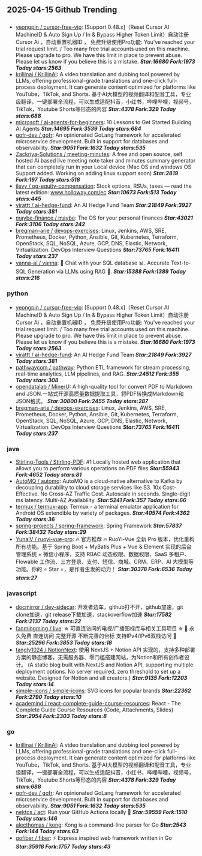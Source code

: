 ## 2025-04-15 Github Trending

### 
* [yeongpin / cursor-free-vip](https://github.com/yeongpin/cursor-free-vip): [Support 0.48.x]（Reset Cursor AI MachineID & Auto Sign Up / In & Bypass Higher Token Limit）自动注册 Cursor Ai ，自动重置机器ID ， 免费升级使用Pro功能: You've reached your trial request limit. / Too many free trial accounts used on this machine. Please upgrade to pro. We have this limit in place to prevent abuse. Please let us know if you believe this is a mistake. ***Star:16680 Fork:1973 Today stars:2563***
* [krillinai / KrillinAI](https://github.com/krillinai/KrillinAI): A video translation and dubbing tool powered by LLMs, offering professional-grade translations and one-click full-process deployment. It can generate content optimized for platforms like YouTube，TikTok, and Shorts. 基于AI大模型的视频翻译和配音工具，专业级翻译，一键部署全流程，可以生成适配抖音，小红书，哔哩哔哩，视频号，TikTok，Youtube Shorts等形态的内容 ***Star:4378 Fork:329 Today stars:688***
* [microsoft / ai-agents-for-beginners](https://github.com/microsoft/ai-agents-for-beginners): 10 Lessons to Get Started Building AI Agents ***Star:14695 Fork:3539 Today stars:684***
* [gofr-dev / gofr](https://github.com/gofr-dev/gofr): An opinionated GoLang framework for accelerated microservice development. Built in support for databases and observability. ***Star:9051 Fork:1632 Today stars:535***
* [Zackriya-Solutions / meeting-minutes](https://github.com/Zackriya-Solutions/meeting-minutes): A free and open source, self hosted Ai based live meeting note taker and minutes summary generator that can completely run in your Local device (Mac OS and windows OS Support added. Working on adding linux support soon) ***Star:2819 Fork:197 Today stars:518***
* [jlevy / og-equity-compensation](https://github.com/jlevy/og-equity-compensation): Stock options, RSUs, taxes — read the latest edition: www.holloway.com/ec ***Star:10673 Fork:513 Today stars:445***
* [virattt / ai-hedge-fund](https://github.com/virattt/ai-hedge-fund): An AI Hedge Fund Team ***Star:21849 Fork:3927 Today stars:381***
* [maybe-finance / maybe](https://github.com/maybe-finance/maybe): The OS for your personal finances ***Star:43021 Fork:3106 Today stars:242***
* [bregman-arie / devops-exercises](https://github.com/bregman-arie/devops-exercises): Linux, Jenkins, AWS, SRE, Prometheus, Docker, Python, Ansible, Git, Kubernetes, Terraform, OpenStack, SQL, NoSQL, Azure, GCP, DNS, Elastic, Network, Virtualization. DevOps Interview Questions ***Star:73765 Fork:16411 Today stars:237***
* [vanna-ai / vanna](https://github.com/vanna-ai/vanna): 🤖 Chat with your SQL database 📊. Accurate Text-to-SQL Generation via LLMs using RAG 🔄. ***Star:15388 Fork:1389 Today stars:216***

### python
* [yeongpin / cursor-free-vip](https://github.com/yeongpin/cursor-free-vip): [Support 0.48.x]（Reset Cursor AI MachineID & Auto Sign Up / In & Bypass Higher Token Limit）自动注册 Cursor Ai ，自动重置机器ID ， 免费升级使用Pro功能: You've reached your trial request limit. / Too many free trial accounts used on this machine. Please upgrade to pro. We have this limit in place to prevent abuse. Please let us know if you believe this is a mistake. ***Star:16680 Fork:1973 Today stars:2563***
* [virattt / ai-hedge-fund](https://github.com/virattt/ai-hedge-fund): An AI Hedge Fund Team ***Star:21849 Fork:3927 Today stars:381***
* [pathwaycom / pathway](https://github.com/pathwaycom/pathway): Python ETL framework for stream processing, real-time analytics, LLM pipelines, and RAG. ***Star:24512 Fork:355 Today stars:308***
* [opendatalab / MinerU](https://github.com/opendatalab/MinerU): A high-quality tool for convert PDF to Markdown and JSON.一站式开源高质量数据提取工具，将PDF转换成Markdown和JSON格式。 ***Star:30800 Fork:2455 Today stars:287***
* [bregman-arie / devops-exercises](https://github.com/bregman-arie/devops-exercises): Linux, Jenkins, AWS, SRE, Prometheus, Docker, Python, Ansible, Git, Kubernetes, Terraform, OpenStack, SQL, NoSQL, Azure, GCP, DNS, Elastic, Network, Virtualization. DevOps Interview Questions ***Star:73765 Fork:16411 Today stars:237***

### java
* [Stirling-Tools / Stirling-PDF](https://github.com/Stirling-Tools/Stirling-PDF): #1 Locally hosted web application that allows you to perform various operations on PDF files ***Star:55943 Fork:4652 Today stars:81***
* [AutoMQ / automq](https://github.com/AutoMQ/automq): AutoMQ is a cloud-native alternative to Kafka by decoupling durability to cloud storage services like S3. 10x Cost-Effective. No Cross-AZ Traffic Cost. Autoscale in seconds. Single-digit ms latency. Multi-AZ Availability. ***Star:5241 Fork:357 Today stars:66***
* [termux / termux-app](https://github.com/termux/termux-app): Termux - a terminal emulator application for Android OS extendible by variety of packages. ***Star:40574 Fork:4362 Today stars:36***
* [spring-projects / spring-framework](https://github.com/spring-projects/spring-framework): Spring Framework ***Star:57837 Fork:38432 Today stars:29***
* [YunaiV / ruoyi-vue-pro](https://github.com/YunaiV/ruoyi-vue-pro): 🔥 官方推荐 🔥 RuoYi-Vue 全新 Pro 版本，优化重构所有功能。基于 Spring Boot + MyBatis Plus + Vue & Element 实现的后台管理系统 + 微信小程序，支持 RBAC 动态权限、数据权限、SaaS 多租户、Flowable 工作流、三方登录、支付、短信、商城、CRM、ERP、AI 大模型等功能。你的 ⭐️ Star ⭐️，是作者生发的动力！ ***Star:30378 Fork:6536 Today stars:27***

### javascript
* [docmirror / dev-sidecar](https://github.com/docmirror/dev-sidecar): 开发者边车，github打不开，github加速，git clone加速，git release下载加速，stackoverflow加速 ***Star:17582 Fork:2137 Today stars:22***
* [fanmingming / live](https://github.com/fanmingming/live): ✯ 可直连访问的电视/广播图标库与相关工具项目 ✯ 🔕 永久免费 直连访问 完整开源 不断完善的台标 支持IPv4/IPv6双栈访问 🔕 ***Star:25296 Fork:3853 Today stars:18***
* [tangly1024 / NotionNext](https://github.com/tangly1024/NotionNext): 使用 NextJS + Notion API 实现的，支持多种部署方案的静态博客，无需服务器、零门槛搭建网站，为Notion和所有创作者设计。 (A static blog built with NextJS and Notion API, supporting multiple deployment options. No server required, zero threshold to set up a website. Designed for Notion and all creators.) ***Star:9135 Fork:12203 Today stars:14***
* [simple-icons / simple-icons](https://github.com/simple-icons/simple-icons): SVG icons for popular brands ***Star:22362 Fork:2790 Today stars:10***
* [academind / react-complete-guide-course-resources](https://github.com/academind/react-complete-guide-course-resources): React - The Complete Guide Course Resources (Code, Attachments, Slides) ***Star:2954 Fork:2303 Today stars:8***

### go
* [krillinai / KrillinAI](https://github.com/krillinai/KrillinAI): A video translation and dubbing tool powered by LLMs, offering professional-grade translations and one-click full-process deployment. It can generate content optimized for platforms like YouTube，TikTok, and Shorts. 基于AI大模型的视频翻译和配音工具，专业级翻译，一键部署全流程，可以生成适配抖音，小红书，哔哩哔哩，视频号，TikTok，Youtube Shorts等形态的内容 ***Star:4378 Fork:329 Today stars:688***
* [gofr-dev / gofr](https://github.com/gofr-dev/gofr): An opinionated GoLang framework for accelerated microservice development. Built in support for databases and observability. ***Star:9051 Fork:1632 Today stars:535***
* [nektos / act](https://github.com/nektos/act): Run your GitHub Actions locally 🚀 ***Star:59559 Fork:1510 Today stars:146***
* [alecthomas / kong](https://github.com/alecthomas/kong): Kong is a command-line parser for Go ***Star:2543 Fork:144 Today stars:63***
* [gofiber / fiber](https://github.com/gofiber/fiber): ⚡️ Express inspired web framework written in Go ***Star:35918 Fork:1757 Today stars:43***
